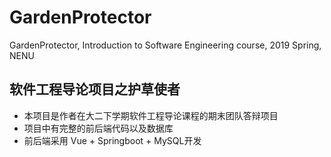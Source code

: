 # GardenProtector
GardenProtector, Introduction to Software Engineering course, 2019 Spring, NENU
## 软件工程导论项目之护草使者
* 本项目是作者在大二下学期软件工程导论课程的期末团队答辩项目
* 项目中有完整的前后端代码以及数据库
* 前后端采用 Vue + Springboot + MySQL开发

